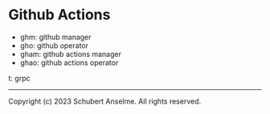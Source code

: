 # Github Actions

- ghm: github manager
- gho: github operator
- gham: github actions manager
- ghao: github actions operator

t: grpc

---

Copyright (c) 2023 Schubert Anselme. All rights reserved.
